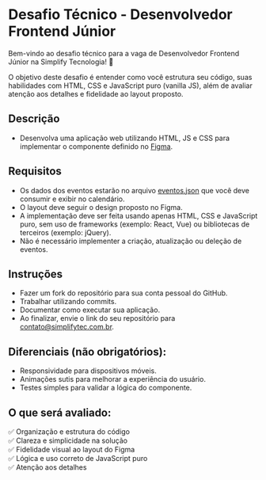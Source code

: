 # Desafio Técnico - Desenvolvedor Frontend Júnior

Bem-vindo ao desafio técnico para a vaga de Desenvolvedor Frontend Júnior na Simplify Tecnologia! 🎉

O objetivo deste desafio é entender como você estrutura seu código, suas habilidades com HTML, CSS e JavaScript puro (vanilla JS), além de avaliar atenção aos detalhes e fidelidade ao layout proposto.

## Descrição
- Desenvolva uma aplicação web utilizando HTML, JS e CSS para implementar o componente definido no [Figma](https://www.figma.com/design/imYbkhqGWDeSqTe7uYdhwH/Simplify-Tecnologia%3A-Desafio-T%C3%A9cnico---Desenvolvedor-Frontend-J%C3%BAnior?node-id=0-1&t=U33yR0AbOCMsNx8v-1).

## Requisitos
- Os dados dos eventos estarão no arquivo [eventos.json](eventos.json) que você deve consumir e exibir no calendário.
- O layout deve seguir o design proposto no Figma.
- A implementação deve ser feita usando apenas HTML, CSS e JavaScript puro, sem uso de frameworks (exemplo: React, Vue) ou bibliotecas de terceiros (exemplo: jQuery).
- Não é necessário implementer a criação, atualização ou deleção de eventos.

## Instruções
- Fazer um fork do repositório para sua conta pessoal do GitHub.
- Trabalhar utilizando commits.
- Documentar como executar sua aplicação.
- Ao finalizar, envie o link do seu repositório para contato@simplifytec.com.br.

## Diferenciais (não obrigatórios):
- Responsividade para dispositivos móveis.
- Animações sutis para melhorar a experiência do usuário.
- Testes simples para validar a lógica do componente.

## O que será avaliado:
✅ Organização e estrutura do código  
✅ Clareza e simplicidade na solução  
✅ Fidelidade visual ao layout do Figma  
✅ Lógica e uso correto de JavaScript puro  
✅ Atenção aos detalhes
